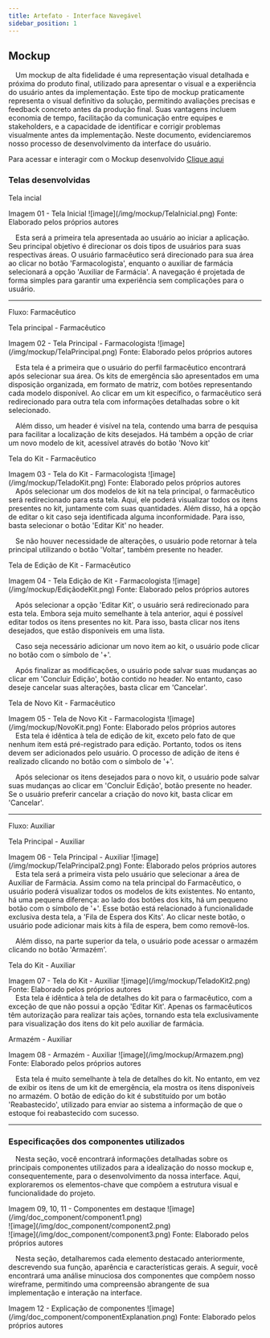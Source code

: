 ```yaml
---
title: Artefato - Interface Navegável
sidebar_position: 1
---
```

## Mockup

&emsp;Um mockup de alta fidelidade é uma representação visual detalhada e próxima do produto final, utilizado para apresentar o visual e a experiência do usuário antes da implementação. Este tipo de mockup praticamente representa o visual definitivo da solução, permitindo avaliações precisas e feedback concreto antes da produção final. Suas vantagens incluem economia de tempo, facilitação da comunicação entre equipes e stakeholders, e a capacidade de identificar e corrigir problemas visualmente antes da implementação. Neste documento, evidenciaremos nosso processo de desenvolvimento da interface do usuário.

<div style={{ textAlign: 'center', padding: "0px" }}>
    <p style={{ margin: '15px', fontWeight: 'bold' }}>Para acessar e interagir com o Mockup desenvolvido <a href="https://www.figma.com/proto/73gPLi62HNx6Pj0WL5cGoJ/Arm-Group?page-id=28%3A42&type=design&node-id=279-350&viewport=-179%2C-169%2C0.07&t=dj4G99KuIqo1uJGd-1&scaling=scale-down&starting-point-node-id=279%3A350&show-proto-sidebar=1&mode=design" target="_blank">Clique aqui</a></p>
</div>

### Telas desenvolvidas
<p style={{fontSize: '130%', fontWeight: 'bold' }}>Tela incial</p>
<div style={{width: '80%', margin: '0 auto', textAlign: 'center'}}>
    Imagem 01 - Tela Inicial
    ![image](/img/mockup/TelaInicial.png)
    Fonte: Elaborado pelos próprios autores
</div>

&emsp;Esta será a primeira tela apresentada ao usuário ao iniciar a aplicação. Seu principal objetivo é direcionar os dois tipos de usuários para suas respectivas áreas. O usuário farmacêutico será direcionado para sua área ao clicar no botão 'Farmacologista', enquanto o auxiliar de farmácia selecionará a opção 'Auxiliar de Farmácia'. A navegação é projetada de forma simples para garantir uma experiência sem complicações para o usuário.

---

<p style={{fontSize: '160%', fontWeight: 'bold' }}>Fluxo: Farmacêutico</p>
<p style={{fontSize: '130%', fontWeight: 'bold' }}>Tela principal - Farmacêutico</p>
<div style={{width: '80%', margin: '0 auto', textAlign: 'center'}}>
    Imagem 02 - Tela Principal - Farmacologista
    ![image](/img/mockup/TelaPrincipal.png)
    Fonte: Elaborado pelos próprios autores
</div>

&emsp;Esta tela é a primeira que o usuário do perfil farmacêutico encontrará após selecionar sua área. Os kits de emergência são apresentados em uma disposição organizada, em formato de matriz, com botões representando cada modelo disponível. Ao clicar em um kit específico, o farmacêutico será redirecionado para outra tela com informações detalhadas sobre o kit selecionado.


&emsp;Além disso, um header é visível na tela, contendo uma barra de pesquisa para facilitar a localização de kits desejados. Há também a opção de criar um novo modelo de kit, acessível através do botão 'Novo kit'

<p style={{fontSize: '130%', fontWeight: 'bold' }}>Tela do Kit - Farmacêutico</p>
<div style={{width: '80%', margin: '0 auto', textAlign: 'center'}}>
    Imagem 03 - Tela do Kit - Farmacologista
    ![image](/img/mockup/TeladoKit.png)
    Fonte: Elaborado pelos próprios autores
</div>
&emsp;Após selecionar um dos modelos de kit na tela principal, o farmacêutico será redirecionado para esta tela. Aqui, ele poderá visualizar todos os itens presentes no kit, juntamente com suas quantidades. Além disso, há a opção de editar o kit caso seja identificada alguma inconformidade. Para isso, basta selecionar o botão 'Editar Kit' no header.

&emsp;Se não houver necessidade de alterações, o usuário pode retornar à tela principal utilizando o botão 'Voltar', também presente no header.

<p style={{fontSize: '130%', fontWeight: 'bold' }}>Tela de Edição de Kit - Farmacêutico</p>
<div style={{width: '80%', margin: '0 auto', textAlign: 'center'}}>
    Imagem 04 - Tela Edição de Kit - Farmacologista
    ![image](/img/mockup/EdiçãodeKit.png)
    Fonte: Elaborado pelos próprios autores
</div>

&emsp;Após selecionar a opção 'Editar Kit', o usuário será redirecionado para esta tela. Embora seja muito semelhante à tela anterior, aqui é possível editar todos os itens presentes no kit. Para isso, basta clicar nos itens desejados, que estão disponíveis em uma lista.

&emsp;Caso seja necessário adicionar um novo item ao kit, o usuário pode clicar no botão com o símbolo de '+'.

&emsp;Após finalizar as modificações, o usuário pode salvar suas mudanças ao clicar em 'Concluir Edição', botão contido no header. No entanto, caso deseje cancelar suas alterações, basta clicar em 'Cancelar'.

<p style={{fontSize: '130%', fontWeight: 'bold' }}>Tela de Novo Kit - Farmacêutico</p>
<div style={{width: '80%', margin: '0 auto', textAlign: 'center'}}>
    Imagem 05 - Tela de Novo Kit - Farmacologista
    ![image](/img/mockup/NovoKit.png)
    Fonte: Elaborado pelos próprios autores
</div>
&emsp;Esta tela é idêntica à tela de edição de kit, exceto pelo fato de que nenhum item está pré-registrado para edição. Portanto, todos os itens devem ser adicionados pelo usuário. O processo de adição de itens é realizado clicando no botão com o símbolo de '+'.

&emsp;Após selecionar os itens desejados para o novo kit, o usuário pode salvar suas mudanças ao clicar em 'Concluir Edição', botão presente no header. Se o usuário preferir cancelar a criação do novo kit, basta clicar em 'Cancelar'.

---

<p style={{fontSize: '160%', fontWeight: 'bold' }}>Fluxo: Auxiliar</p>
<p style={{fontSize: '130%', fontWeight: 'bold' }}>Tela Principal - Auxiliar</p>
<div style={{width: '80%', margin: '0 auto', textAlign: 'center'}}>
    Imagem 06 - Tela Principal - Auxiliar
    ![image](/img/mockup/TelaPrincipal2.png)
    Fonte: Elaborado pelos próprios autores
</div>
&emsp;Esta tela será a primeira vista pelo usuário que selecionar a área de Auxiliar de Farmácia. Assim como na tela principal do Farmacêutico, o usuário poderá visualizar todos os modelos de kits existentes. No entanto, há uma pequena diferença: ao lado dos botões dos kits, há um pequeno botão com o símbolo de '+'. Esse botão está relacionado à funcionalidade exclusiva desta tela, a 'Fila de Espera dos Kits'. Ao clicar neste botão, o usuário pode adicionar mais kits à fila de espera, bem como removê-los.

&emsp;Além disso, na parte superior da tela, o usuário pode acessar o armazém clicando no botão 'Armazém'.

<p style={{fontSize: '130%', fontWeight: 'bold' }}>Tela do Kit - Auxiliar</p>
<div style={{width: '80%', margin: '0 auto', textAlign: 'center'}}>
    Imagem 07 - Tela do Kit - Auxiliar
    ![image](/img/mockup/TeladoKit2.png)
    Fonte: Elaborado pelos próprios autores
</div>
&emsp;Esta tela é idêntica à tela de detalhes do kit para o farmacêutico, com a exceção de que não possui a opção 'Editar Kit'. Apenas os farmacêuticos têm autorização para realizar tais ações, tornando esta tela exclusivamente para visualização dos itens do kit pelo auxiliar de farmácia.

<p style={{fontSize: '130%', fontWeight: 'bold' }}>Armazém - Auxiliar</p>
<div style={{width: '80%', margin: '0 auto', textAlign: 'center'}}>
    Imagem 08 - Armazém - Auxiliar
    ![image](/img/mockup/Armazem.png)
    Fonte: Elaborado pelos próprios autores
</div>

&emsp;Esta tela é muito semelhante à tela de detalhes do kit. No entanto, em vez de exibir os itens de um kit de emergência, ela mostra os itens disponíveis no armazém. O botão de edição do kit é substituído por um botão 'Reabastecido', utilizado para enviar ao sistema a informação de que o estoque foi reabastecido com sucesso.

---
 
 ### Especificações dos componentes utilizados
&emsp;Nesta seção, você encontrará informações detalhadas sobre os principais componentes utilizados para a idealização do nosso mockup e, consequentemente, para o desenvolvimento da nossa interface. Aqui, exploraremos os elementos-chave que compõem a estrutura visual e funcionalidade do projeto.
 <div style={{width: '80%', margin: '0 auto', textAlign: 'center'}}>
    Imagem 09, 10, 11 - Componentes em destaque
    ![image](/img/doc_component/component1.png)
</div>
<div style={{width: '80%', margin: '0 auto', textAlign: 'center'}}>
    ![image](/img/doc_component/component2.png)
</div>
<div style={{width: '40%', margin: '0 auto', textAlign: 'center'}}>
    ![image](/img/doc_component/component3.png)
    Fonte: Elaborado pelos próprios autores
</div>

&emsp;Nesta seção, detalharemos cada elemento destacado anteriormente, descrevendo sua função, aparência e características gerais. A seguir, você encontrará uma análise minuciosa dos componentes que compõem nosso wireframe, permitindo uma compreensão abrangente de sua implementação e interação na interface.

<div style={{width: '80%', margin: '0 auto', textAlign: 'center'}}>
    Imagem 12 - Explicação de componentes
    ![image](/img/doc_component/componentExplanation.png)
    Fonte: Elaborado pelos próprios autores
</div>